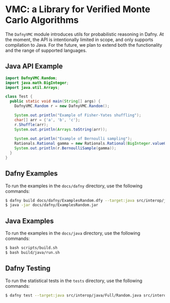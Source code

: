 # VMC: a Library for Verified Monte Carlo Algorithms

The `DafnyVMC` module introduces utils for probabilistic reasoning in Dafny. At the moment, the API is intentionally limited in scope, and only supports compilation to Java. For the future, we plan to extend both the functionality and the range of supported languages.

## Java API Example

```java
import DafnyVMC.Random;
import java.math.BigInteger;
import java.util.Arrays;

class Test {
  public static void main(String[] args) {
    DafnyVMC.Random r = new DafnyVMC.Random();

    System.out.println("Example of Fisher-Yates shuffling");
    char[] arr = {'a', 'b', 'c'};
    r.Shuffle(arr);
    System.out.println(Arrays.toString(arr));
  
    System.out.println("Example of Bernoulli sampling");
    Rationals.Rational gamma = new Rationals.Rational(BigInteger.valueOf(3), BigInteger.valueOf(5));
    System.out.println(r.BernoulliSample(gamma));
  }
}
```

## Dafny Examples

To run the examples in the `docs/dafny` directory, use the following commands:

```bash
$ dafny build docs/dafny/ExamplesRandom.dfy --target:java src/interop/java/Full/Random.java src/interop/java/Part/Random.java dfyconfig.toml --no-verify
$ java -jar docs/dafny/ExamplesRandom.jar
```

## Java Examples

To run the examples in the `docs/java` directory, use the following commands:

```bash
$ bash scripts/build.sh 
$ bash build/java/run.sh  
```

## Dafny Testing

To run the statistical tests in the `tests` directory, use the following commands:

```bash
$ dafny test --target:java src/interop/java/Full/Random.java src/interop/java/Part/Random.java tests/TestsRandom.dfy tests/Tests.dfy dfyconfig.toml --no-verify
```



